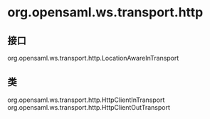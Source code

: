 # org.opensaml.ws.transport.http

## 接口

org.opensaml.ws.transport.http.LocationAwareInTransport

## 类

org.opensaml.ws.transport.http.HttpClientInTransport
org.opensaml.ws.transport.http.HttpClientOutTransport




